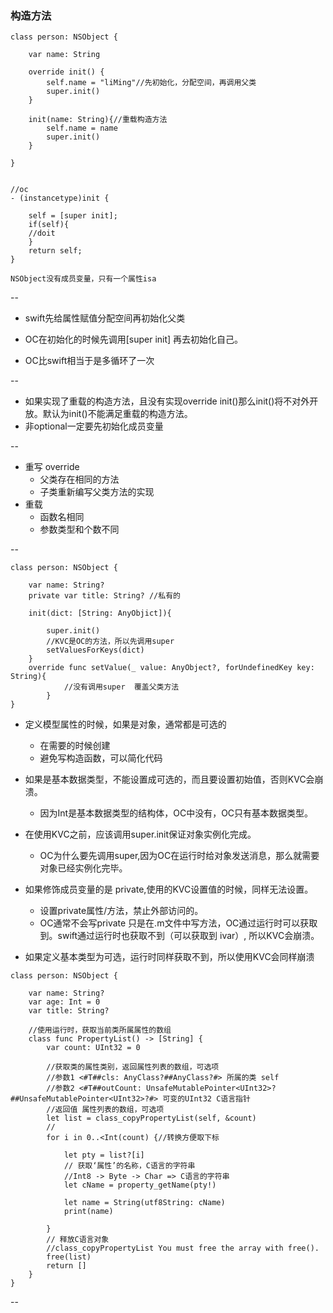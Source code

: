 ### 构造方法
```
class person: NSObject {
    
    var name: String
    
    override init() {
        self.name = "liMing"//先初始化，分配空间，再调用父类
        super.init()
    }
    
    init(name: String){//重载构造方法
        self.name = name
        super.init()
    }
    
}


//oc
- (instancetype)init {
	
	self = [super init];
	if(self){
	//doit
	}
	return self;
}

NSObject没有成员变量，只有一个属性isa
```

--
- swift先给属性赋值分配空间再初始化父类

- OC在初始化的时候先调用[super init] 再去初始化自己。

- OC比swift相当于是多循环了一次

--
- 如果实现了重载的构造方法，且没有实现override init()那么init()将不对外开放。默认为init()不能满足重载的构造方法。
- 非optional一定要先初始化成员变量

--
- 重写 override
	- 父类存在相同的方法
	- 子类重新编写父类方法的实现
- 重载
	- 函数名相同
	- 参数类型和个数不同
	
--
	 
```
class person: NSObject {
    
    var name: String? 
    private var title: String? //私有的
        
    init(dict: [String: AnyObjict]){

        super.init()
        //KVC是OC的方法，所以先调用super        
        setValuesForKeys(dict)
    }
    override func setValue(_ value: AnyObject?, forUndefinedKey key: String){
            //没有调用super  覆盖父类方法
        }
}
```
- 定义模型属性的时候，如果是对象，通常都是可选的
	- 在需要的时候创建
	- 避免写构造函数，可以简化代码
- 如果是基本数据类型，不能设置成可选的，而且要设置初始值，否则KVC会崩溃。
	- 因为Int是基本数据类型的结构体，OC中没有，OC只有基本数据类型。
- 在使用KVC之前，应该调用super.init保证对象实例化完成。
	- OC为什么要先调用super,因为OC在运行时给对象发送消息，那么就需要对象已经实例化完毕。
	
- 如果修饰成员变量的是 private,使用的KVC设置值的时候，同样无法设置。	
	- 设置private属性/方法，禁止外部访问的。
	- OC通常不会写private 只是在.m文件中写方法，OC通过运行时可以获取到。swift通过运行时也获取不到（可以获取到 ivar）, 所以KVC会崩溃。
- 如果定义基本类型为可选，运行时同样获取不到，所以使用KVC会同样崩溃

```
class person: NSObject {
    
    var name: String?
    var age: Int = 0
    var title: String?
    
    //使用运行时，获取当前类所属属性的数组
    class func PropertyList() -> [String] {
        var count: UInt32 = 0
        
        //获取类的属性类别，返回属性列表的数组，可选项
        //参数1 <#T##cls: AnyClass?##AnyClass?#> 所属的类 self
        //参数2 <#T##outCount: UnsafeMutablePointer<UInt32>?##UnsafeMutablePointer<UInt32>?#> 可变的UInt32 C语言指针
        //返回值 属性列表的数组，可选项
        let list = class_copyPropertyList(self, &count)
        //
        for i in 0..<Int(count) {//转换方便取下标
            
            let pty = list?[i]
            // 获取‘属性’的名称，C语言的字符串
            //Int8 -> Byte -> Char => C语言的字符串
            let cName = property_getName(pty!)
            
            let name = String(utf8String: cName)
            print(name)
            
        }
        // 释放C语言对象
        //class_copyPropertyList You must free the array with free().
        free(list)
        return []
    }
}
```
	 


--
